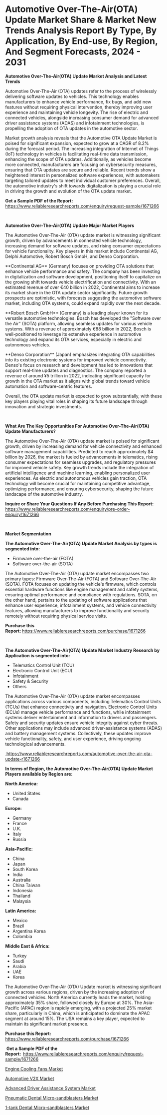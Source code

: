 <p><h1>Automotive Over-The-Air(OTA) Update Market Share & Market New Trends Analysis Report By Type, By Application, By End-use, By Region, And Segment Forecasts, 2024 - 2031</h1></p><p><strong>Automotive Over-The-Air(OTA) Update Market Analysis and Latest Trends</strong></p>
<p><p>Automotive Over-The-Air (OTA) updates refer to the process of wirelessly delivering software updates to vehicles. This technology enables manufacturers to enhance vehicle performance, fix bugs, and add new features without requiring physical intervention, thereby improving user experience and maintaining vehicle longevity. The rise of electric and connected vehicles, alongside increasing consumer demand for advanced driver assistance systems (ADAS) and infotainment technologies, is propelling the adoption of OTA updates in the automotive sector.</p><p>Market growth analysis reveals that the Automotive OTA Update Market is poised for significant expansion, expected to grow at a CAGR of 8.2% during the forecast period. The increasing integration of Internet of Things (IoT) technology in vehicles is facilitating real-time data transmission, enhancing the scope of OTA updates. Additionally, as vehicles become more connected, manufacturers are focusing on cybersecurity measures, ensuring that OTA updates are secure and reliable. Recent trends show a heightened interest in personalized software experiences, with automakers targeting tailored updates to meet individual customer preferences. Overall, the automotive industry's shift towards digitalization is playing a crucial role in driving the growth and evolution of the OTA update market.</p></p>
<p><strong>Get a Sample PDF of the Report:&nbsp;</strong> <a href="https://www.reliableresearchreports.com/enquiry/request-sample/1671266?utm_campaign=34&utm_medium=2&utm_source=Github&utm_content=ia&utm_term=13102024&utm_id=automotive-over-the-airota-update">https://www.reliableresearchreports.com/enquiry/request-sample/1671266</a></p>
<p>&nbsp;</p>
<p><strong>Automotive Over-The-Air(OTA) Update Major Market Players</strong></p>
<p><p>The Automotive Over-The-Air (OTA) update market is witnessing significant growth, driven by advancements in connected vehicle technology, increasing demand for software updates, and rising consumer expectations for vehicle functionality. Key players in this market include Continental AG, Delphi Automotive, Robert Bosch GmbH, and Denso Corporation.</p><p>**Continental AG** (Germany) focuses on providing OTA solutions that enhance vehicle performance and safety. The company has been investing in digitalization and software development, positioning itself to capitalize on the growing shift towards vehicle electrification and connectivity. With an estimated revenue of over €40 billion in 2022, Continental aims to increase its market share in the OTA update sector significantly. Future growth prospects are optimistic, with forecasts suggesting the automotive software market, including OTA systems, could expand rapidly over the next decade.</p><p>**Robert Bosch GmbH** (Germany) is a leading player known for its versatile automotive technologies. Bosch has developed the "Software over the Air" (SOTA) platform, allowing seamless updates for various vehicle systems. With a revenue of approximately €88 billion in 2022, Bosch is well-positioned to leverage its extensive experience in automotive technology and expand its OTA services, especially in electric and autonomous vehicles.</p><p>**Denso Corporation** (Japan) emphasizes integrating OTA capabilities into its existing electronic systems for improved vehicle connectivity. Denso's focus on research and development has led to innovations that support real-time updates and diagnostics. The company reported a revenue of around ¥5 trillion in 2022, indicating significant capacity for growth in the OTA market as it aligns with global trends toward vehicle automation and software-centric features.</p><p>Overall, the OTA update market is expected to grow substantially, with these key players playing vital roles in shaping its future landscape through innovation and strategic investments.</p></p>
<p>&nbsp;</p>
<p><strong>What Are The Key Opportunities For Automotive Over-The-Air(OTA) Update Manufacturers?</strong></p>
<p><p>The Automotive Over-The-Air (OTA) update market is poised for significant growth, driven by increasing demand for vehicle connectivity and enhanced software management capabilities. Predicted to reach approximately $4 billion by 2026, the market is fueled by advancements in telematics, rising consumer expectations for seamless upgrades, and regulatory pressures for improved vehicle safety. Key growth trends include the integration of artificial intelligence and machine learning, enabling personalized user experiences. As electric and autonomous vehicles gain traction, OTA technology will become crucial for maintaining competitive advantage, optimizing performance, and ensuring cybersecurity, shaping the future landscape of the automotive industry.</p></p>
<p><strong>Inquire or Share Your Questions If Any Before Purchasing This Report:</strong> <a href="https://www.reliableresearchreports.com/enquiry/pre-order-enquiry/1671266?utm_campaign=34&utm_medium=2&utm_source=Github&utm_content=ia&utm_term=13102024&utm_id=automotive-over-the-airota-update">https://www.reliableresearchreports.com/enquiry/pre-order-enquiry/1671266</a></p>
<p>&nbsp;</p>
<p><strong>Market Segmentation</strong></p>
<p><strong>The Automotive Over-The-Air(OTA) Update Market Analysis by types is segmented into:</strong></p>
<p><ul><li>Firmware over-the-air (FOTA)</li><li>Software over-the-air (SOTA)</li></ul></p>
<p><p>The Automotive Over-The-Air (OTA) update market encompasses two primary types: Firmware Over-The-Air (FOTA) and Software Over-The-Air (SOTA). FOTA focuses on updating the vehicle's firmware, which controls essential hardware functions like engine management and safety systems, ensuring optimal performance and compliance with regulations. SOTA, on the other hand, pertains to the updating of software applications that enhance user experience, infotainment systems, and vehicle connectivity features, allowing manufacturers to improve functionality and security remotely without requiring physical service visits.</p></p>
<p><strong>Purchase this Report:&nbsp;</strong><a href="https://www.reliableresearchreports.com/purchase/1671266?utm_campaign=34&utm_medium=2&utm_source=Github&utm_content=ia&utm_term=13102024&utm_id=automotive-over-the-airota-update">https://www.reliableresearchreports.com/purchase/1671266</a></p>
<p>&nbsp;</p>
<p><strong>The Automotive Over-The-Air(OTA) Update Market Industry Research by Application is segmented into:</strong></p>
<p><ul><li>Telematics Control Unit (TCU)</li><li>Electronic Control Unit (ECU)</li><li>Infotainment</li><li>Safety & Security</li><li>Others</li></ul></p>
<p><p>The Automotive Over-The-Air (OTA) update market encompasses applications across various components, including Telematics Control Units (TCUs) that enhance connectivity and navigation. Electronic Control Units (ECUs) manage vehicle performance and functions, while infotainment systems deliver entertainment and information to drivers and passengers. Safety and security updates ensure vehicle integrity against cyber threats. Other applications may include advanced driver-assistance systems (ADAS) and battery management systems. Collectively, these updates improve vehicle functionality, safety, and user experience, driving ongoing technological advancements.</p></p>
<p><a href="https://www.reliableresearchreports.com/automotive-over-the-air-ota-update-r1671266?utm_campaign=34&utm_medium=2&utm_source=Github&utm_content=ia&utm_term=13102024&utm_id=automotive-over-the-airota-update">&nbsp;https://www.reliableresearchreports.com/automotive-over-the-air-ota-update-r1671266</a></p>
<p><strong>In terms of Region, the Automotive Over-The-Air(OTA) Update Market Players available by Region are:</strong></p>
<p>
    <p> <strong> North America: </strong>
        <ul>
            <li>United States</li>
            <li>Canada</li>
        </ul>
        </p> 
    <p> <strong> Europe: </strong>
        <ul>
            <li>Germany</li>
            <li>France</li>
            <li>U.K.</li>
            <li>Italy</li>
            <li>Russia</li>
        </ul>
        </p> 
    <p> <strong> Asia-Pacific: </strong>
        <ul>
            <li>China</li>
            <li>Japan</li>
            <li>South Korea</li>
            <li>India</li>
            <li>Australia</li>
            <li>China Taiwan</li>
            <li>Indonesia</li>
            <li>Thailand</li>
            <li>Malaysia</li>
        </ul>
        </p> 
    <p> <strong> Latin America: </strong>
        <ul>
            <li>Mexico</li>
            <li>Brazil</li>
            <li>Argentina Korea</li>
            <li>Colombia</li>
        </ul>
        </p> 
    <p> <strong> Middle East & Africa: </strong>
        <ul>
            <li>Turkey</li>
            <li>Saudi</li>
            <li>Arabia</li>
            <li>UAE</li>
            <li>Korea</li>
        </ul>
    </p>
    </p>
<p><p>The Automotive Over-The-Air (OTA) Update market is witnessing significant growth across various regions, driven by the increasing adoption of connected vehicles. North America currently leads the market, holding approximately 35% share, followed closely by Europe at 30%. The Asia-Pacific (APAC) region is rapidly emerging, with a projected 25% market share, particularly in China, which is anticipated to dominate the APAC segment at around 15%. The USA remains a key player, expected to maintain its significant market presence.</p></p>
<p><strong>Purchase this Report: </strong><a href="https://www.reliableresearchreports.com/purchase/1671266?utm_campaign=34&utm_medium=2&utm_source=Github&utm_content=ia&utm_term=13102024&utm_id=automotive-over-the-airota-update">https://www.reliableresearchreports.com/purchase/1671266</a></p>
<p>&nbsp;<strong>Get a Sample PDF of the Report:&nbsp;&nbsp;</strong><a href="https://www.reliableresearchreports.com/enquiry/request-sample/1671266?utm_campaign=34&utm_medium=2&utm_source=Github&utm_content=ia&utm_term=13102024&utm_id=automotive-over-the-airota-update">https://www.reliableresearchreports.com/enquiry/request-sample/1671266</a></p>
<p><strong></strong></p>
<p><p><a href="https://issuu.com/reportprime-2/docs/engine-cooling-fans-market-size-203_9ef807845b1427?utm_campaign=34&utm_medium=2&utm_source=Github&utm_content=ia&utm_term=13102024&utm_id=automotive-over-the-airota-update">Engine Cooling Fans Market</a></p><p><a href="https://github.com/kaufmannDavid16/Market-Research-Report-List-1/blob/main/automotive-v2x-market.md?utm_campaign=34&utm_medium=2&utm_source=Github&utm_content=ia&utm_term=13102024&utm_id=automotive-over-the-airota-update">Automotive V2X Market</a></p><p><a href="https://github.com/Alanbrewer218/Market-Research-Report-List-1/blob/main/advanced-driver-assistance-system-market.md?utm_campaign=34&utm_medium=2&utm_source=Github&utm_content=ia&utm_term=13102024&utm_id=automotive-over-the-airota-update">Advanced Driver Assistance System Market</a></p><p><a href="https://www.linkedin.com/pulse/regulatory-landscape-its-influence-global-pneumatic-dental-26p9e?utm_campaign=34&utm_medium=2&utm_source=Github&utm_content=ia&utm_term=13102024&utm_id=automotive-over-the-airota-update">Pneumatic Dental Micro-sandblasters Market</a></p><p><a href="https://www.linkedin.com/pulse/1-tank-dental-micro-sandblasters-market-analysis-product-ypjde?utm_campaign=34&utm_medium=2&utm_source=Github&utm_content=ia&utm_term=13102024&utm_id=automotive-over-the-airota-update">1-tank Dental Micro-sandblasters Market</a></p></p>